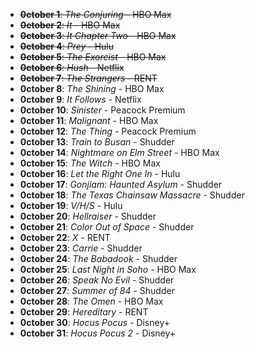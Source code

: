 - ~~**0ctober 1**: *The Conjuring* - HBO Max~~
- ~~**0ctober 2**: *It* - HBO Max~~
- ~~**0ctober 3**: *It Chapter Two* - HBO Max~~
- ~~**0ctober 4**: *Prey* - Hulu~~
- ~~**0ctober 5**: *The Exorcist* - HBO Max~~
- ~~**0ctober 6**: *Hush* - Netflix~~
- ~~**0ctober 7**: *The Strangers* - RENT~~
- **0ctober 8**: *The Shining* - HBO Max
- **0ctober 9**: *It Follows* - Netflix
- **0ctober 10**: *Sinister* - Peacock Premium
- **0ctober 11**: *Malignant* - HBO Max
- **0ctober 12**: *The Thing* - Peacock Premium
- **0ctober 13**: *Train to Busan* - Shudder
- **0ctober 14**: *Nightmare on Elm Street* - HBO Max
- **0ctober 15**: *The Witch* - HBO Max
- **0ctober 16**: *Let the Right One In* - Hulu
- **0ctober 17**: *Gonjiam: Haunted Asylum* - Shudder
- **0ctober 18**: *The Texas Chainsaw Massacre* - Shudder
- **0ctober 19**: *V/H/S* - Hulu
- **0ctober 20**: *Hellraiser* - Shudder
- **0ctober 21**: *Color Out of Space* - Shudder
- **0ctober 22**: *X* - RENT
- **0ctober 23**: *Carrie* - Shudder
- **0ctober 24**: *The Babadook* - Shudder
- **0ctober 25**: *Last Night in Soho* - HBO Max
- **0ctober 26**: *Speak No Evil* - Shudder
- **0ctober 27**: *Summer of 84* - Shudder
- **0ctober 28**: *The Omen* - HBO Max
- **0ctober 29**: *Hereditary* - RENT
- **0ctober 30**: *Hocus Pocus* - Disney+
- **0ctober 31**: *Hocus Pocus 2* - Disney+
